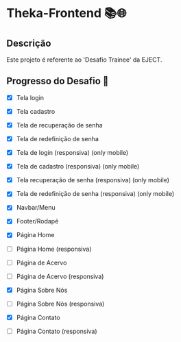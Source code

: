 # Theka-Frontend 📚🌐

## Descrição 

Este projeto é referente ao 'Desafio Trainee' da EJECT.

## Progresso do Desafio 🔨

- [x] Tela login
- [x] Tela cadastro
- [x] Tela de recuperação de senha
- [x] Tela de redefinição de senha
- [x] Tela de login (responsiva) (only mobile)
- [x] Tela de cadastro (responsiva) (only mobile)
- [x] Tela recuperação de senha (responsiva) (only mobile)
- [x] Tela de redefinição de senha (responsiva) (only mobile)
- [x] Navbar/Menu
- [x] Footer/Rodapé
- [X] Página Home
- [ ] Página Home (responsiva)
- [ ] Página de Acervo
- [ ] Página de Acervo (responsiva)
- [x] Página Sobre Nós
- [ ] Página Sobre Nós (responsiva)
- [x] Página Contato 
- [ ] Página Contato (responsiva)

